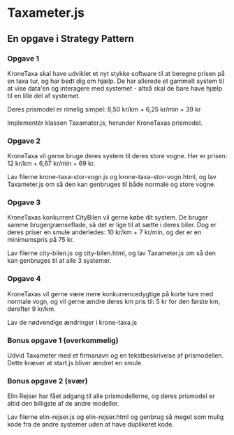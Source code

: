 # Taxameter.js
## En opgave i Strategy Pattern

### Opgave 1
KroneTaxa skal have udviklet et nyt stykke software til at beregne prisen på en taxa tur, og har bedt dig om hjælp. De har allerede et gammelt system til at vise data'en og interagere med systemet - altså skal de bare have hjælp til en lille del af systemet.

Deres prismodel er rimelig simpel: 8,50 kr/km + 6,25 kr/min + 39 kr

Implementér klassen Taxamater.js, herunder KroneTaxas prismodel.

### Opgave 2
KroneTaxa vil gerne bruge deres system til deres store vogne. Her er prisen: 12 kr/km + 6,67 kr/min + 69 kr.

Lav filerne krone-taxa-stor-vogn.js og krone-taxa-stor-vogn.html, og lav Taxameter.js om så den kan genbruges til både normale og store vogne.


### Opgave 3
KroneTaxas konkurrent CityBilen vil gerne købe dit system. De bruger samme brugergrænseflade, så det er lige til at sætte i deres biler. Dog er deres priser en smule anderledes: 10 kr/km + 7 kr/min, og der er en minimumspris på 75 kr.

Lav filerne city-bilen.js og city-bilen.html, og lav Taxameter.js om så den kan genbruges til at alle 3 systemer.


### Opgave 4
KroneTaxas vil gerne være mere konkurrencedygtige på korte ture med normale vogn, og vil gerne ændre deres km pris til:
5 kr for den første km, derefter 9 kr/km.

Lav de nødvendige ændringer i krone-taxa.js


### Bonus opgave 1 (overkommelig)
Udvid Taxameter med et firmanavn og en tekstbeskrivelse af prismodellen. Dette kræver at start.js bliver ændret en smule.


### Bonus opgave 2 (svær)
Elin Rejser har fået adgang til alle prismodellerne, og deres prismodel er altid den billigste af de andre modeller.

Lav filerne elin-rejser.js og elin-rejser.html og genbrug så meget som mulig kode fra de andre systemer uden at have duplikeret kode.